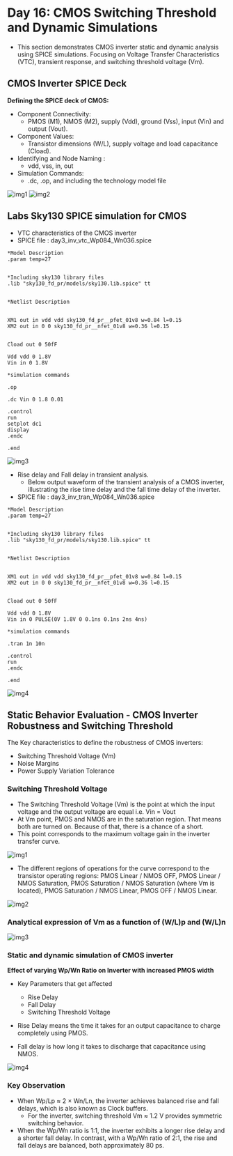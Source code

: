 # Day 16: CMOS Switching Threshold and Dynamic Simulations
- This section demonstrates CMOS inverter static and dynamic analysis using SPICE simulations. Focusing on Voltage Transfer Characteristics (VTC), transient response, and switching threshold voltage (Vm).

## CMOS Inverter SPICE Deck 

**Defining the SPICE deck of CMOS:**  
- Component Connectivity:
    * PMOS (M1), NMOS (M2), supply (Vdd), ground (Vss), input (Vin) and output (Vout).
- Component Values:
   * Transistor dimensions (W/L), supply voltage and load capacitance (Cload). 
- Identifying and Node Naming :
    * vdd, vss, in, out
- Simulation Commands:
    * .dc, .op, and including the technology model file   
      
![img1](https://github.com/Dhruvid98/SFAL-VSD-SoC-Design/blob/main/Day%2016/Images/SPICE%20Deck/img1.png)
![img2](https://github.com/Dhruvid98/SFAL-VSD-SoC-Design/blob/main/Day%2016/Images/SPICE%20Deck/img2.png)  

## Labs Sky130 SPICE simulation for CMOS
* VTC characteristics of the CMOS inverter
* SPICE file : day3_inv_vtc_Wp084_Wn036.spice

```
*Model Description
.param temp=27


*Including sky130 library files
.lib "sky130_fd_pr/models/sky130.lib.spice" tt


*Netlist Description


XM1 out in vdd vdd sky130_fd_pr__pfet_01v8 w=0.84 l=0.15
XM2 out in 0 0 sky130_fd_pr__nfet_01v8 w=0.36 l=0.15


Cload out 0 50fF

Vdd vdd 0 1.8V
Vin in 0 1.8V

*simulation commands

.op

.dc Vin 0 1.8 0.01

.control
run
setplot dc1
display
.endc

.end
```

![img3](https://github.com/Dhruvid98/SFAL-VSD-SoC-Design/blob/main/Day%2016/Images/SPICE%20Deck/img3.png)  

* Rise delay and Fall delay in transient analysis. 
   - Below output waveform of the transient analysis of a CMOS inverter, illustrating the rise time delay and the fall time delay of the inverter. 
* SPICE file : day3_inv_tran_Wp084_Wn036.spice

```
*Model Description
.param temp=27


*Including sky130 library files
.lib "sky130_fd_pr/models/sky130.lib.spice" tt


*Netlist Description


XM1 out in vdd vdd sky130_fd_pr__pfet_01v8 w=0.84 l=0.15
XM2 out in 0 0 sky130_fd_pr__nfet_01v8 w=0.36 l=0.15


Cload out 0 50fF

Vdd vdd 0 1.8V
Vin in 0 PULSE(0V 1.8V 0 0.1ns 0.1ns 2ns 4ns)

*simulation commands

.tran 1n 10n

.control
run
.endc

.end
```

![img4](https://github.com/Dhruvid98/SFAL-VSD-SoC-Design/blob/main/Day%2016/Images/SPICE%20Deck/img4.png)  

## Static Behavior Evaluation - CMOS Inverter Robustness and Switching Threshold

The Key characteristics to define the robustness of CMOS inverters:   
* Switching Threshold Voltage (Vm)
* Noise Margins
* Power Supply Variation Tolerance

### Switching Threshold Voltage 

* The Switching Threshold Voltage (Vm) is the point at which the input voltage and the output voltage are equal i.e. Vin = Vout
*  At Vm point, PMOS and NMOS are in the saturation region. That means both are turned on. Because of that, there is a chance of a short.
*  This point corresponds to the maximum voltage gain in the inverter transfer curve.

![img1](https://github.com/Dhruvid98/SFAL-VSD-SoC-Design/blob/main/Day%2016/Images/Static%20behv/img1.png)  

*  The different regions of operations for the curve correspond to the transistor operating regions: PMOS Linear / NMOS OFF, PMOS Linear / NMOS Saturation,  PMOS Saturation / NMOS Saturation (where Vm is located), PMOS Saturation / NMOS Linear,  PMOS OFF / NMOS Linear.  

![img2](https://github.com/Dhruvid98/SFAL-VSD-SoC-Design/blob/main/Day%2016/Images/Static%20behv/img2.png)  

### Analytical expression of Vm as a function of (W/L)p and (W/L)n

![img3](https://github.com/Dhruvid98/SFAL-VSD-SoC-Design/blob/main/Day%2016/Images/Static%20behv/img3.png)  

### Static and dynamic simulation of CMOS inverter

**Effect of varying Wp/Wn Ratio on Inverter with increased PMOS width**    
* Key Parameters that get affected
     * Rise Delay
     * Fall Delay
     * Switching Threshold Voltage
     
* Rise Delay means the time it takes for an output capacitance to charge completely using PMOS.
* Fall delay is how long it takes to discharge that capacitance using NMOS.

![img4](https://github.com/Dhruvid98/SFAL-VSD-SoC-Design/blob/main/Day%2016/Images/Static%20behv/img4.png)  

### Key Observation 
* When Wp/Lp ≈ 2 × Wn/Ln, the inverter achieves balanced rise and fall delays, which is also known as Clock buffers.
     * For the inverter, switching threshold Vm ≈ 1.2 V provides symmetric switching behavior.
* When the Wp/Wn ratio is 1:1, the inverter exhibits a longer rise delay and a shorter fall delay. In contrast, with a Wp/Wn ratio of 2:1, the rise and fall delays are balanced, both approximately 80 ps.
